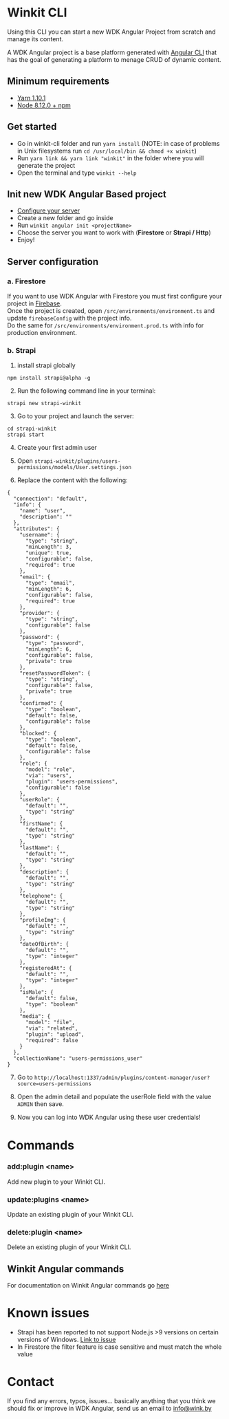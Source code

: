 # Winkit CLI

Using this CLI you can start a new WDK Angular Project from scratch and manage its content.

A WDK Angular project is a base platform generated with [Angular CLI](https://github.com/angular/angular-cli) that has the goal of generating a platform to menage CRUD of dynamic content.

## Minimum requirements
- [Yarn 1.10.1](https://yarnpkg.com/en/docs/install)
- [Node 8.12.0 + npm](https://nodejs.org/)

## Get started
- Go in winkit-cli folder and run `yarn install` (NOTE: in case of problems in Unix filesystems run `cd /usr/local/bin && chmod +x winkit`)
- Run `yarn link && yarn link "winkit"` in the folder where you will generate the project
- Open the terminal and type `winkit --help`

## Init new WDK Angular Based project
- [Configure your server](#conf-server)
- Create a new folder and go inside
- Run `winkit angular init <projectName>`
- Choose the server you want to work with (**Firestore** or **Strapi / Http**)
- Enjoy!

<a name="conf-server"></a>
## Server configuration

### a. Firestore

If you want to use WDK Angular with Firestore you must first configure your project in [Firebase](https://console.firebase.google.com/u/0/).
<br>Once the project is created, open `/src/environments/environment.ts` and update `firebaseConfig` with the project info.
<br>Do the same for `/src/environments/environment.prod.ts` with info for production environment.

### b. Strapi
1. install strapi globally
```
npm install strapi@alpha -g
```

2. Run the following command line in your terminal:
```
strapi new strapi-winkit
```

3. Go to your project and launch the server:
```
cd strapi-winkit
strapi start
```

4. Create your first admin user

5. Open `strapi-winkit/plugins/users-permissions/models/User.settings.json`

6. Replace the content with the following:

```
{
  "connection": "default",
  "info": {
    "name": "user",
    "description": ""
  },
  "attributes": {
    "username": {
      "type": "string",
      "minLength": 3,
      "unique": true,
      "configurable": false,
      "required": true
    },
    "email": {
      "type": "email",
      "minLength": 6,
      "configurable": false,
      "required": true
    },
    "provider": {
      "type": "string",
      "configurable": false
    },
    "password": {
      "type": "password",
      "minLength": 6,
      "configurable": false,
      "private": true
    },
    "resetPasswordToken": {
      "type": "string",
      "configurable": false,
      "private": true
    },
    "confirmed": {
      "type": "boolean",
      "default": false,
      "configurable": false
    },
    "blocked": {
      "type": "boolean",
      "default": false,
      "configurable": false
    },
    "role": {
      "model": "role",
      "via": "users",
      "plugin": "users-permissions",
      "configurable": false
    },
    "userRole": {
      "default": "",
      "type": "string"
    },
    "firstName": {
      "default": "",
      "type": "string"
    },
    "lastName": {
      "default": "",
      "type": "string"
    },
    "description": {
      "default": "",
      "type": "string"
    },
    "telephone": {
      "default": "",
      "type": "string"
    },
    "profileImg": {
      "default": "",
      "type": "string"
    },
    "dateOfBirth": {
      "default": "",
      "type": "integer"
    },
    "registeredAt": {
      "default": "",
      "type": "integer"
    },
    "isMale": {
      "default": false,
      "type": "boolean"
    },
    "media": {
      "model": "file",
      "via": "related",
      "plugin": "upload",
      "required": false
    }
  },
  "collectionName": "users-permissions_user"
}

```

7. Go to `http://localhost:1337/admin/plugins/content-manager/user?source=users-permissions`

8. Open the admin detail and populate the userRole field with the value `ADMIN` then save.

9. Now you can log into WDK Angular using these user credentials!

# Commands

### add:plugin \<name\>

Add new plugin to your Winkit CLI.

### update:plugins \<name\>

Update an existing plugin of your Winkit CLI.

### delete:plugin \<name\>

Delete an existing plugin of your Winkit CLI.

## Winkit Angular commands

For documentation on Winkit Angular commands go [here](./angular/README.md)

# Known issues
- Strapi has been reported to not support Node.js >9 versions on certain versions of Windows. [Link to issue](https://github.com/strapi/strapi/issues/1602)
- In Firestore the filter feature is case sensitive and must match the whole value

# Contact

If you find any errors, typos, issues... basically anything that you think we should fix or improve in WDK Angular, send us an email to info@wink.by
